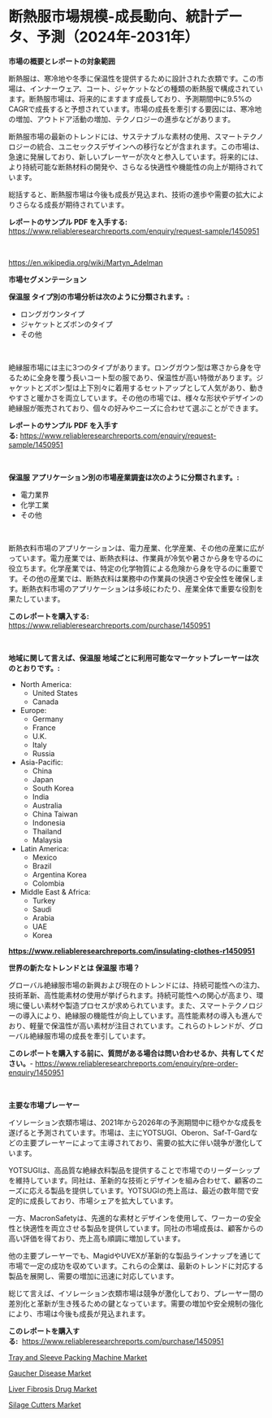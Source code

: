 <p><h1>断熱服市場規模-成長動向、統計データ、予測（2024年-2031年）</h1></p><p><strong>市場の概要とレポートの対象範囲</strong></p>
<p><p>断熱服は、寒冷地や冬季に保温性を提供するために設計された衣類です。この市場は、インナーウェア、コート、ジャケットなどの種類の断熱服で構成されています。断熱服市場は、将来的にますます成長しており、予測期間中に9.5%のCAGRで成長すると予想されています。市場の成長を牽引する要因には、寒冷地の増加、アウトドア活動の増加、テクノロジーの進歩などがあります。</p><p>断熱服市場の最新のトレンドには、サステナブルな素材の使用、スマートテクノロジーの統合、ユニセックスデザインへの移行などが含まれます。この市場は、急速に発展しており、新しいプレーヤーが次々と参入しています。将来的には、より持続可能な断熱材料の開発や、さらなる快適性や機能性の向上が期待されています。</p><p>総括すると、断熱服市場は今後も成長が見込まれ、技術の進歩や需要の拡大によりさらなる成長が期待されています。</p></p>
<p><strong>レポートのサンプル PDF を入手する:</strong> <a href="https://www.reliableresearchreports.com/enquiry/request-sample/1450951">https://www.reliableresearchreports.com/enquiry/request-sample/1450951</a></p>
<p>&nbsp;</p>
<p><a href="https://en.wikipedia.org/wiki/Martyn_Adelman">https://en.wikipedia.org/wiki/Martyn_Adelman</a></p>
<p><strong>市場セグメンテーション</strong></p>
<p><strong>保温服 タイプ別の市場分析は次のように分類されます。:</strong></p>
<p><ul><li>ロングガウンタイプ</li><li>ジャケットとズボンのタイプ</li><li>その他</li></ul></p>
<p>&nbsp;</p>
<p><p>絶縁服市場には主に3つのタイプがあります。ロングガウン型は寒さから身を守るために全身を覆う長いコート型の服であり、保温性が高い特徴があります。ジャケットとズボン型は上下別々に着用するセットアップとして人気があり、動きやすさと暖かさを両立しています。その他の市場では、様々な形状やデザインの絶縁服が販売されており、個々の好みやニーズに合わせて選ぶことができます。</p></p>
<p><strong>レポートのサンプル PDF を入手する:</strong>&nbsp;<a href="https://www.reliableresearchreports.com/enquiry/request-sample/1450951">https://www.reliableresearchreports.com/enquiry/request-sample/1450951</a></p>
<p>&nbsp;</p>
<p><strong> 保温服 アプリケーション別の市場産業調査は次のように分類されます。:</strong></p>
<p><ul><li>電力業界</li><li>化学工業</li><li>その他</li></ul></p>
<p>&nbsp;</p>
<p><p>断熱衣料市場のアプリケーションは、電力産業、化学産業、その他の産業に広がっています。電力産業では、断熱衣料は、作業員が冷気や暑さから身を守るのに役立ちます。化学産業では、特定の化学物質による危険から身を守るのに重要です。その他の産業では、断熱衣料は業務中の作業員の快適さや安全性を確保します。断熱衣料市場のアプリケーションは多岐にわたり、産業全体で重要な役割を果たしています。</p></p>
<p><strong>このレポートを購入する:</strong>&nbsp; <a href="https://www.reliableresearchreports.com/purchase/1450951">https://www.reliableresearchreports.com/purchase/1450951</a></p>
<p>&nbsp;</p>
<p><strong>地域に関して言えば、保温服 地域ごとに利用可能なマーケットプレーヤーは次のとおりです。:</strong></p>
<p><ul>
    <li>
        North America:
        <ul>
            <li>United States</li>
            <li>Canada</li>
        </ul>
    </li>
    <li>
        Europe:
        <ul>
            <li>Germany</li>
            <li>France</li>
            <li>U.K.</li>
            <li>Italy</li>
            <li>Russia</li>
        </ul>
    </li>
    <li>
        Asia-Pacific:
        <ul>
            <li>China</li>
            <li>Japan</li>
            <li>South Korea</li>
            <li>India</li>
            <li>Australia</li>
            <li>China Taiwan</li>
            <li>Indonesia</li>
            <li>Thailand</li>
            <li>Malaysia</li>
        </ul>
    </li>
    <li>
        Latin America:
        <ul>
            <li>Mexico</li>
            <li>Brazil</li>
            <li>Argentina Korea</li>
            <li>Colombia</li>
        </ul>
    </li>
    <li>
        Middle East & Africa:
        <ul>
            <li>Turkey</li>
            <li>Saudi</li>
            <li>Arabia</li>
            <li>UAE</li>
            <li>Korea</li>
        </ul>
    </li>
    </ul></p>
<p><strong><a href="https://www.reliableresearchreports.com/insulating-clothes-r1450951">https://www.reliableresearchreports.com/insulating-clothes-r1450951</a></strong>&nbsp;</p>
<p><strong>世界の新たなトレンドとは 保温服 市場？</strong></p>
<p><p>グローバル絶縁服市場の新興および現在のトレンドには、持続可能性への注力、技術革新、高性能素材の使用が挙げられます。持続可能性への関心が高まり、環境に優しい素材や製造プロセスが求められています。また、スマートテクノロジーの導入により、絶縁服の機能性が向上しています。高性能素材の導入も進んでおり、軽量で保温性が高い素材が注目されています。これらのトレンドが、グローバル絶縁服市場の成長を牽引しています。</p></p>
<p><strong>このレポートを購入する前に、質問がある場合は問い合わせるか、共有してください。</strong>- <a href="https://www.reliableresearchreports.com/enquiry/pre-order-enquiry/1450951">https://www.reliableresearchreports.com/enquiry/pre-order-enquiry/1450951</a></p>
<p>&nbsp;</p>
<p><strong>主要な市場プレーヤー</strong></p>
<p><p>イソレーション衣類市場は、2021年から2026年の予測期間中に穏やかな成長を遂げると予測されています。市場は、主にYOTSUGI、Oberon、Saf-T-Gardなどの主要プレーヤーによって主導されており、需要の拡大に伴い競争が激化しています。</p><p>YOTSUGIは、高品質な絶縁衣料製品を提供することで市場でのリーダーシップを維持しています。同社は、革新的な技術とデザインを組み合わせて、顧客のニーズに応える製品を提供しています。YOTSUGIの売上高は、最近の数年間で安定的に成長しており、市場シェアを拡大しています。</p><p>一方、MacronSafetyは、先進的な素材とデザインを使用して、ワーカーの安全性と快適性を両立させる製品を提供しています。同社の市場成長は、顧客からの高い評価を得ており、売上高も順調に増加しています。</p><p>他の主要プレーヤーでも、MagidやUVEXが革新的な製品ラインナップを通じて市場で一定の成功を収めています。これらの企業は、最新のトレンドに対応する製品を展開し、需要の増加に迅速に対応しています。</p><p>総じて言えば、イソレーション衣類市場は競争が激化しており、プレーヤー間の差別化と革新が生き残るための鍵となっています。需要の増加や安全規制の強化により、市場は今後も成長が見込まれます。</p></p>
<p><strong>このレポートを購入する:</strong>&nbsp;&nbsp;<a href="https://www.reliableresearchreports.com/purchase/1450951">https://www.reliableresearchreports.com/purchase/1450951</a></p>
<p><p><a href="https://github.com/angeliabkratze/Market-Research-Report-List-2/blob/main/tray-and-sleeve-packing-machine-market.md">Tray and Sleeve Packing Machine Market</a></p><p><a href="https://issuu.com/reportprime-2/docs/gaucher-disease-market-size-2030.pptx">Gaucher Disease Market</a></p><p><a href="https://issuu.com/reportprime-2/docs/liver-fibrosis-drug-market-size-2030.pptx">Liver Fibrosis Drug Market</a></p><p><a href="https://github.com/Angelnienowdseej3e45z3p8c/Market-Research-Report-List-3/blob/main/silage-cutters-market.md">Silage Cutters Market</a></p></p>